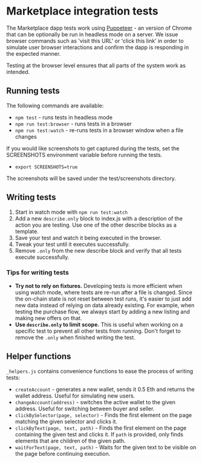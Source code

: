 # Marketplace integration tests

The Marketplace dapp tests work using [Puppeteer](https://pptr.dev/) - an
version of Chrome that can be optionally be run in headless mode on a server. We
issue browser commands such as 'visit this URL' or 'click this link' in order to
simulate user browser interactions and confirm the dapp is responding in the
expected manner.

Testing at the browser level ensures that all parts of the system work as
intended.

## Running tests

The following commands are available:

- `npm test` - runs tests in headless mode
- `npm run test:browser` - runs tests in a browser
- `npm run test:watch` - re-runs tests in a browser window when a file changes

If you would like screenshots to get captured during the tests, set the SCREENSHOTS environment variable before running the tests.
- `export SCREENSHOTS=true`

The screenshots will be saved under the test/screenshots directory.

## Writing tests

1. Start in watch mode with `npm run test:watch`
2. Add a new `describe.only` block to index.js with a description of the action
   you are testing. Use one of the other describe blocks as a template.
3. Save your test and watch it being executed in the browser.
4. Tweak your test until it executes successfully.
5. Remove `.only` from the new describe block and verify that all tests execute
   successfully.

### Tips for writing tests

- **Try not to rely on fixtures.** Developing tests is more efficient when using
  watch mode, where tests are re-run after a file is changed. Since the on-chain
  state is not reset between test runs, it's easier to just add new data instead
  of relying on data already existing. For example, when testing the purchase
  flow, we always start by adding a new listing and making new offers on that.
- **Use `describe.only` to limit scope.** This is useful when working on a
  specific test to prevent all other tests from running. Don't forget to remove
  the `.only` when finished writing the test.

## Helper functions

`_helpers.js` contains convenience functions to ease the process of writing
tests:

- `createAccount` - generates a new wallet, sends it 0.5 Eth and returns the
  wallet address. Useful for simulating new users.
- `changeAccount(address)` - switches the active wallet to the given address.
  Useful for switching between buyer and seller.
- `clickBySelector(page, selector)` - Finds the first element on the page
  matching the given selector and clicks it.
- `clickByText(page, text, path)` - Finds the first element on the page
  containing the given test and clicks it. If `path` is provided, only finds
  elements that are children of the given path.
- `waitForText(page, text, path)` - Waits for the given text to be visible on
  the page before continuing execution.
